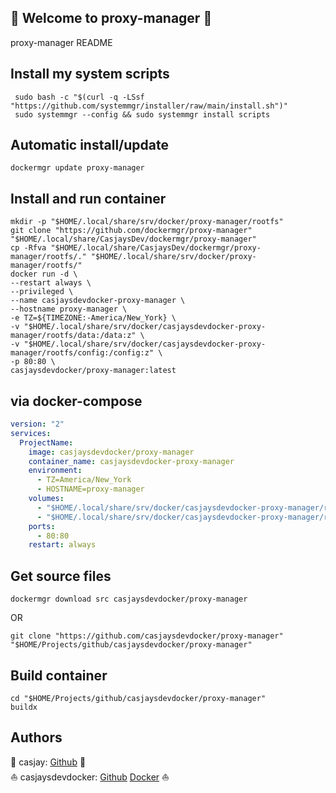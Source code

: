 ## 👋 Welcome to proxy-manager 🚀  

proxy-manager README  
  
  
## Install my system scripts  

```shell
 sudo bash -c "$(curl -q -LSsf "https://github.com/systemmgr/installer/raw/main/install.sh")"
 sudo systemmgr --config && sudo systemmgr install scripts  
```
  
## Automatic install/update  
  
```shell
dockermgr update proxy-manager
```
  
## Install and run container
  
```shell
mkdir -p "$HOME/.local/share/srv/docker/proxy-manager/rootfs"
git clone "https://github.com/dockermgr/proxy-manager" "$HOME/.local/share/CasjaysDev/dockermgr/proxy-manager"
cp -Rfva "$HOME/.local/share/CasjaysDev/dockermgr/proxy-manager/rootfs/." "$HOME/.local/share/srv/docker/proxy-manager/rootfs/"
docker run -d \
--restart always \
--privileged \
--name casjaysdevdocker-proxy-manager \
--hostname proxy-manager \
-e TZ=${TIMEZONE:-America/New_York} \
-v "$HOME/.local/share/srv/docker/casjaysdevdocker-proxy-manager/rootfs/data:/data:z" \
-v "$HOME/.local/share/srv/docker/casjaysdevdocker-proxy-manager/rootfs/config:/config:z" \
-p 80:80 \
casjaysdevdocker/proxy-manager:latest
```
  
## via docker-compose  
  
```yaml
version: "2"
services:
  ProjectName:
    image: casjaysdevdocker/proxy-manager
    container_name: casjaysdevdocker-proxy-manager
    environment:
      - TZ=America/New_York
      - HOSTNAME=proxy-manager
    volumes:
      - "$HOME/.local/share/srv/docker/casjaysdevdocker-proxy-manager/rootfs/data:/data:z"
      - "$HOME/.local/share/srv/docker/casjaysdevdocker-proxy-manager/rootfs/config:/config:z"
    ports:
      - 80:80
    restart: always
```
  
## Get source files  
  
```shell
dockermgr download src casjaysdevdocker/proxy-manager
```
  
OR
  
```shell
git clone "https://github.com/casjaysdevdocker/proxy-manager" "$HOME/Projects/github/casjaysdevdocker/proxy-manager"
```
  
## Build container  
  
```shell
cd "$HOME/Projects/github/casjaysdevdocker/proxy-manager"
buildx 
```
  
## Authors  
  
🤖 casjay: [Github](https://github.com/casjay) 🤖  
⛵ casjaysdevdocker: [Github](https://github.com/casjaysdevdocker) [Docker](https://hub.docker.com/u/casjaysdevdocker) ⛵  
